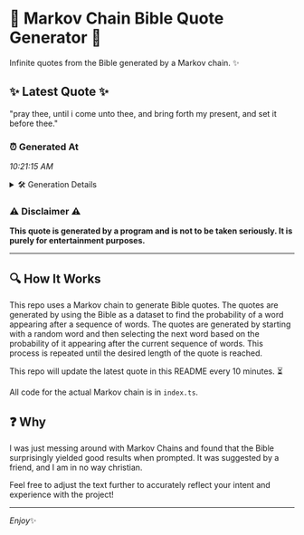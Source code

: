 # 📖 Markov Chain Bible Quote Generator 📖

Infinite quotes from the Bible generated by a Markov chain. ✨

## ✨ Latest Quote ✨
"pray thee, until i come unto thee, and bring forth my present, and set it before thee."

### ⏰ Generated At
*10:21:15 AM*

<details>
    <summary>🛠️ Generation Details</summary>
    <p>
        <strong>🌱 Seed:</strong> pray<br>
        <strong>🔄 Iterations:</strong> 16<br>
        <strong>📜 Context History:</strong><br>[ pray ]: thee,<br>[ pray, thee, ]: until<br>[ pray, thee,, until ]: i<br>[ pray, thee,, until, i ]: come<br>[ pray, thee,, until, i, come ]: unto<br>[ pray, thee,, until, i, come, unto ]: thee,<br>[ thee,, until, i, come, unto, thee, ]: and<br>[ until, i, come, unto, thee,, and ]: bring<br>[ i, come, unto, thee,, and, bring ]: forth<br>[ come, unto, thee,, and, bring, forth ]: my<br>[ unto, thee,, and, bring, forth, my ]: present,<br>[ thee,, and, bring, forth, my, present, ]: and<br>[ and, bring, forth, my, present,, and ]: set<br>[ bring, forth, my, present,, and, set ]: it<br>[ forth, my, present,, and, set, it ]: before<br>[ my, present,, and, set, it, before ]: thee.<br>
    </p>
</details>

### ⚠️ Disclaimer ⚠️
**This quote is generated by a program and is not to be taken seriously. It is purely for entertainment purposes.**

---

## 🔍 How It Works

This repo uses a Markov chain to generate Bible quotes. The quotes are generated by using the Bible as a dataset to find the probability of a word appearing after a sequence of words. The quotes are generated by starting with a random word and then selecting the next word based on the probability of it appearing after the current sequence of words. This process is repeated until the desired length of the quote is reached.

This repo will update the latest quote in this README every 10 minutes. ⏳

All code for the actual Markov chain is in `index.ts`.

## ❓ Why

I was just messing around with Markov Chains and found that the Bible surprisingly yielded good results when prompted. 
It was suggested by a friend, and I am in no way christian.

Feel free to adjust the text further to accurately reflect your intent and experience with the project!

---

*Enjoy*✨
